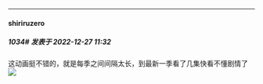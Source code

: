 

*****

####  shiriruzero  
##### 1034#       发表于 2022-12-27 11:32

这动画挺不错的，就是每季之间间隔太长，到最新一季看了几集快看不懂剧情了<img src="https://static.saraba1st.com/image/smiley/face2017/002.png" referrerpolicy="no-referrer">

